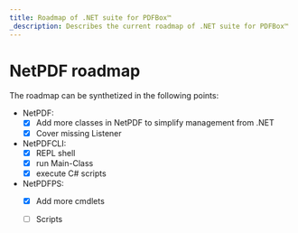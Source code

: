 ```yaml
---
title: Roadmap of .NET suite for PDFBox™
_description: Describes the current roadmap of .NET suite for PDFBox™
---
```


# NetPDF roadmap

The roadmap can be synthetized in the following points:

* NetPDF:
  - [x] Add more classes in NetPDF to simplify management from .NET
  - [x] Cover missing Listener
* NetPDFCLI:
  - [x] REPL shell
  - [x] run Main-Class
  - [x] execute C# scripts
* NetPDFPS:
  - [x] Add more cmdlets 
  - [ ] Scripts
	